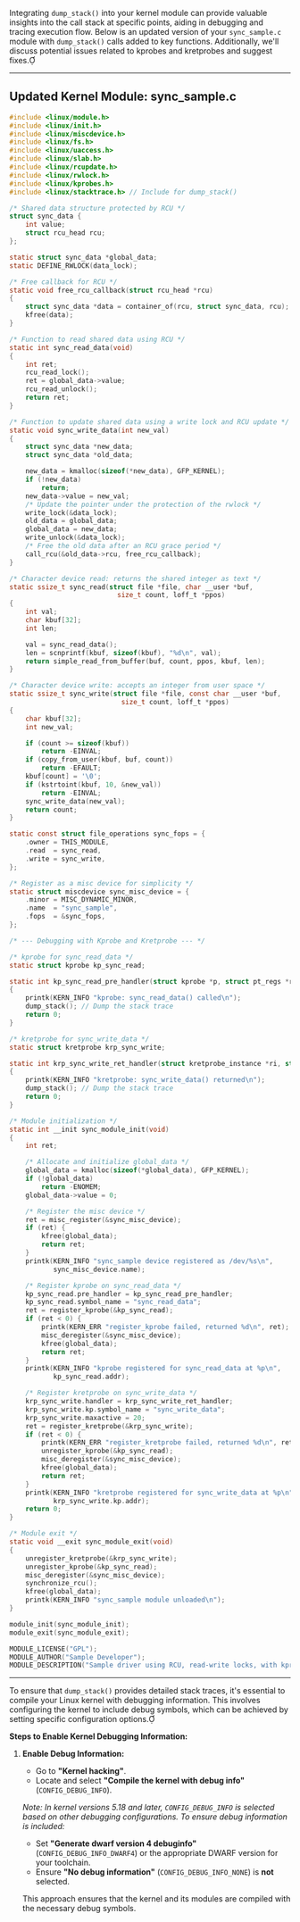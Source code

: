 Integrating `dump_stack()` into your kernel module can provide valuable insights into the call stack at specific points, aiding in debugging and tracing execution flow. Below is an updated version of your `sync_sample.c` module with `dump_stack()` calls added to key functions. Additionally, we'll discuss potential issues related to kprobes and kretprobes and suggest fixes.

---

## **Updated Kernel Module: sync_sample.c**

```c
#include <linux/module.h>
#include <linux/init.h>
#include <linux/miscdevice.h>
#include <linux/fs.h>
#include <linux/uaccess.h>
#include <linux/slab.h>
#include <linux/rcupdate.h>
#include <linux/rwlock.h>
#include <linux/kprobes.h>
#include <linux/stacktrace.h> // Include for dump_stack()

/* Shared data structure protected by RCU */
struct sync_data {
    int value;
    struct rcu_head rcu;
};

static struct sync_data *global_data;
static DEFINE_RWLOCK(data_lock);

/* Free callback for RCU */
static void free_rcu_callback(struct rcu_head *rcu)
{
    struct sync_data *data = container_of(rcu, struct sync_data, rcu);
    kfree(data);
}

/* Function to read shared data using RCU */
static int sync_read_data(void)
{
    int ret;
    rcu_read_lock();
    ret = global_data->value;
    rcu_read_unlock();
    return ret;
}

/* Function to update shared data using a write lock and RCU update */
static void sync_write_data(int new_val)
{
    struct sync_data *new_data;
    struct sync_data *old_data;

    new_data = kmalloc(sizeof(*new_data), GFP_KERNEL);
    if (!new_data)
        return;
    new_data->value = new_val;
    /* Update the pointer under the protection of the rwlock */
    write_lock(&data_lock);
    old_data = global_data;
    global_data = new_data;
    write_unlock(&data_lock);
    /* Free the old data after an RCU grace period */
    call_rcu(&old_data->rcu, free_rcu_callback);
}

/* Character device read: returns the shared integer as text */
static ssize_t sync_read(struct file *file, char __user *buf,
                           size_t count, loff_t *ppos)
{
    int val;
    char kbuf[32];
    int len;

    val = sync_read_data();
    len = scnprintf(kbuf, sizeof(kbuf), "%d\n", val);
    return simple_read_from_buffer(buf, count, ppos, kbuf, len);
}

/* Character device write: accepts an integer from user space */
static ssize_t sync_write(struct file *file, const char __user *buf,
                            size_t count, loff_t *ppos)
{
    char kbuf[32];
    int new_val;

    if (count >= sizeof(kbuf))
        return -EINVAL;
    if (copy_from_user(kbuf, buf, count))
        return -EFAULT;
    kbuf[count] = '\0';
    if (kstrtoint(kbuf, 10, &new_val))
        return -EINVAL;
    sync_write_data(new_val);
    return count;
}

static const struct file_operations sync_fops = {
    .owner = THIS_MODULE,
    .read  = sync_read,
    .write = sync_write,
};

/* Register as a misc device for simplicity */
static struct miscdevice sync_misc_device = {
    .minor = MISC_DYNAMIC_MINOR,
    .name  = "sync_sample",
    .fops  = &sync_fops,
};

/* --- Debugging with Kprobe and Kretprobe --- */

/* kprobe for sync_read_data */
static struct kprobe kp_sync_read;

static int kp_sync_read_pre_handler(struct kprobe *p, struct pt_regs *regs)
{
    printk(KERN_INFO "kprobe: sync_read_data() called\n");
    dump_stack(); // Dump the stack trace
    return 0;
}

/* kretprobe for sync_write_data */
static struct kretprobe krp_sync_write;

static int krp_sync_write_ret_handler(struct kretprobe_instance *ri, struct pt_regs *regs)
{
    printk(KERN_INFO "kretprobe: sync_write_data() returned\n");
    dump_stack(); // Dump the stack trace
    return 0;
}

/* Module initialization */
static int __init sync_module_init(void)
{
    int ret;

    /* Allocate and initialize global_data */
    global_data = kmalloc(sizeof(*global_data), GFP_KERNEL);
    if (!global_data)
        return -ENOMEM;
    global_data->value = 0;

    /* Register the misc device */
    ret = misc_register(&sync_misc_device);
    if (ret) {
        kfree(global_data);
        return ret;
    }
    printk(KERN_INFO "sync_sample device registered as /dev/%s\n",
           sync_misc_device.name);

    /* Register kprobe on sync_read_data */
    kp_sync_read.pre_handler = kp_sync_read_pre_handler;
    kp_sync_read.symbol_name = "sync_read_data";
    ret = register_kprobe(&kp_sync_read);
    if (ret < 0) {
        printk(KERN_ERR "register_kprobe failed, returned %d\n", ret);
        misc_deregister(&sync_misc_device);
        kfree(global_data);
        return ret;
    }
    printk(KERN_INFO "kprobe registered for sync_read_data at %p\n",
           kp_sync_read.addr);

    /* Register kretprobe on sync_write_data */
    krp_sync_write.handler = krp_sync_write_ret_handler;
    krp_sync_write.kp.symbol_name = "sync_write_data";
    krp_sync_write.maxactive = 20;
    ret = register_kretprobe(&krp_sync_write);
    if (ret < 0) {
        printk(KERN_ERR "register_kretprobe failed, returned %d\n", ret);
        unregister_kprobe(&kp_sync_read);
        misc_deregister(&sync_misc_device);
        kfree(global_data);
        return ret;
    }
    printk(KERN_INFO "kretprobe registered for sync_write_data at %p\n",
           krp_sync_write.kp.addr);
    return 0;
}

/* Module exit */
static void __exit sync_module_exit(void)
{
    unregister_kretprobe(&krp_sync_write);
    unregister_kprobe(&kp_sync_read);
    misc_deregister(&sync_misc_device);
    synchronize_rcu();
    kfree(global_data);
    printk(KERN_INFO "sync_sample module unloaded\n");
}

module_init(sync_module_init);
module_exit(sync_module_exit);

MODULE_LICENSE("GPL");
MODULE_AUTHOR("Sample Developer");
MODULE_DESCRIPTION("Sample driver using RCU, read-write locks, with kprobe/kretprobe debugging");
```

---
To ensure that `dump_stack()` provides detailed stack traces, it's essential to compile your Linux kernel with debugging information. This involves configuring the kernel to include debug symbols, which can be achieved by setting specific configuration options.

**Steps to Enable Kernel Debugging Information:**

1. **Enable Debug Information:**
   - Go to **"Kernel hacking"**.
   - Locate and select **"Compile the kernel with debug info"** (`CONFIG_DEBUG_INFO`).

   *Note: In kernel versions 5.18 and later, `CONFIG_DEBUG_INFO` is selected based on other debugging configurations. To ensure debug information is included:*
   - Set **"Generate dwarf version 4 debuginfo"** (`CONFIG_DEBUG_INFO_DWARF4`) or the appropriate DWARF version for your toolchain.
   - Ensure **"No debug information"** (`CONFIG_DEBUG_INFO_NONE`) is **not** selected.

   This approach ensures that the kernel and its modules are compiled with the necessary debug symbols.
